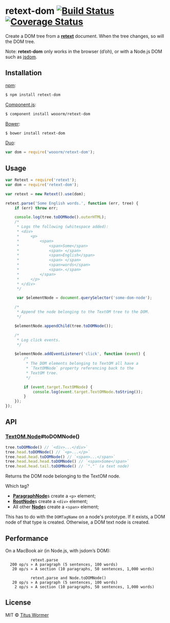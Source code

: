 # retext-dom [![Build Status](https://img.shields.io/travis/wooorm/retext-dom.svg?style=flat)](https://travis-ci.org/wooorm/retext-dom) [![Coverage Status](https://img.shields.io/coveralls/wooorm/retext-dom.svg?style=flat)](https://coveralls.io/r/wooorm/retext-dom?branch=master)

Create a DOM tree from a **[retext](https://github.com/wooorm/retext)** document. When the tree changes, so will the DOM tree.

Note: **retext-dom** only works in the browser (d’oh), or with a Node.js DOM such as [jsdom](https://www.npmjs.org/package/jsdom).

## Installation

[npm](https://docs.npmjs.com/cli/install):

```bash
$ npm install retext-dom
```

[Component.js](https://github.com/componentjs/component):

```bash
$ component install wooorm/retext-dom
```

[Bower](http://bower.io/#install-packages):

```bash
$ bower install retext-dom
```

[Duo](http://duojs.org/#getting-started):

```javascript
var dom = require('wooorm/retext-dom');
```

## Usage

```javascript
var Retext = require('retext');
var dom = require('retext-dom');

var retext = new Retext().use(dom);

retext.parse('Some English words.', function (err, tree) {
    if (err) throw err;

    console.log(tree.toDOMNode().outerHTML);
    /*
     * Logs the following (whitespace added):
     * <div>
     *     <p>
     *         <span>
     *             <span>Some</span>
     *             <span> </span>
     *             <span>English</span>
     *             <span> </span>
     *             <span>words</span>
     *             <span>.</span>
     *         </span>
     *     </p>
     * </div>
     */

     var $elementNode = document.querySelector('some-dom-node');

    /*
     * Append the node belonging to the TextOM tree to the DOM.
     */

    $elementNode.appendChild(tree.toDOMNode());

    /*
     * Log click events.
     */

    $elementNode.addEventListener('click', function (event) {
        /*
         * The DOM elements belonging to TextOM all have a
         * `TextOMNode` property referencing back to the
         * TextOM tree.
         */

        if (event.target.TextOMNode) {
            console.log(event.target.TextOMNode.toString());
        }
    });
});
```

## API

### [TextOM.Node](https://github.com/wooorm/textom#textomnode-nlcstnode)#toDOMNode()

```javascript
tree.toDOMNode() // `<div>...</div>`
tree.head.toDOMNode() // `<p>...</p>`
tree.head.head.toDOMNode() // `<span>...</span>`
tree.head.head.head.toDOMNode() // `<span>Some</span>`
tree.head.head.tail.toDOMNode() // `"."` (a text node)
```

Returns the DOM node belonging to the TextOM node.

Which tag?

- [**ParagraphNode**](https://github.com/wooorm/textom#textomparagraphnode-nlcstparagraphnode)s create a `<p>` element;
- [**RootNode**](https://github.com/wooorm/textom#textomrootnode-nlcstrootnode)s create a `<div>` element;
- All other [**Node**](https://github.com/wooorm/textom#textomnode-nlcstnode)s create a `<span>` element;

This has to do with the `DOMTagName` on a node's prototype. If it exists, a DOM node of that type is created. Otherwise, a DOM text node is created.

## Performance

On a MacBook air (in Node.js, with jsdom’s DOM):

```text
           retext.parse
  200 op/s » A paragraph (5 sentences, 100 words)
   20 op/s » A section (10 paragraphs, 50 sentences, 1,000 words)

           retext.parse and Node.toDOMNode()
   20 op/s » A paragraph (5 sentences, 100 words)
    2 op/s » A section (10 paragraphs, 50 sentences, 1,000 words)
```

## License

MIT © [Titus Wormer](http://wooorm.com)
